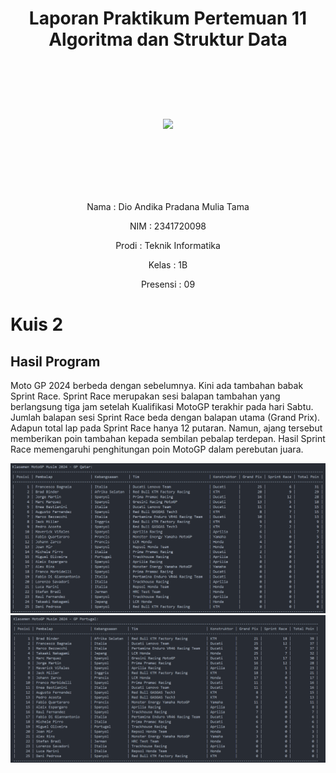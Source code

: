 # <p align ="center">Laporan Praktikum Pertemuan 11 Algoritma dan Struktur Data</p>
<br><br><br><br>

<p align="center">
   <img src="https://static.wikia.nocookie.net/logopedia/images/8/8a/Politeknik_Negeri_Malang.png/revision/latest?cb=20190922202558" width="30%"> </p>

<br><br><br><br><br>

<p align = "center"> Nama     : Dio Andika Pradana Mulia Tama </p>
<p align = "center"> NIM      : 2341720098 </p>
<p align = "center"> Prodi    : Teknik Informatika</p>
<p align = "center"> Kelas    : 1B </p>
<p align = "center"> Presensi : 09 </p>

# Kuis 2

## Hasil Program

Moto GP 2024 berbeda dengan sebelumnya. Kini ada tambahan babak Sprint Race. Sprint Race merupakan sesi balapan tambahan yang berlangsung tiga jam setelah Kualifikasi MotoGP terakhir pada hari Sabtu. Jumlah balapan sesi Sprint Race beda dengan balapan utama (Grand Prix). Adapun total lap pada Sprint Race hanya 12 putaran. Namun, ajang tersebut memberikan poin tambahan kepada sembilan pebalap terdepan. Hasil Sprint Race memengaruhi penghitungan poin MotoGP dalam perebutan juara.

<img src="pictures/output-1-kuis2.png">
<img src="pictures/output-2-kuis2.png">